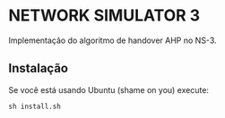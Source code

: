 # NETWORK SIMULATOR 3

Implementação do algoritmo de handover AHP no NS-3.

## Instalação

Se você está usando Ubuntu (shame on you) execute:

`sh install.sh`
